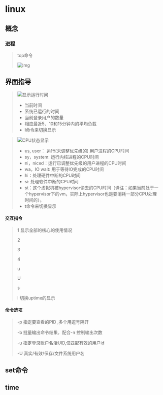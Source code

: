 # linux

##  概念

### 进程

>top命令
>
>![img](https://img.linux.net.cn/data/attachment/album/201311/23/202423a2xaiu4o42g28uu2.png)

## 界面指导

>![显示运行时间](https://img.linux.net.cn/data/attachment/album/201312/08/1059317q7vsg9cbyqqb7po.png)
>
>- 当前时间
>- 系统已运行的时间
>- 当前登录用户的数量
>- 相应最近5、10和15分钟内的平均负载
>- l命令来切换显示

>![CPU状态显示](https://img.linux.net.cn/data/attachment/album/201312/08/105932tdjqyrrwzlpyisni.png)
>
>- us, user： 运行(未调整优先级的) 用户进程的CPU时间
>- sy，system: 运行内核进程的CPU时间
>- ni，niced：运行已调整优先级的用户进程的CPU时间
>- wa，IO wait: 用于等待IO完成的CPU时间
>- hi：处理硬件中断的CPU时间
>- si: 处理软件中断的CPU时间
>- st：这个虚拟机被hypervisor偷去的CPU时间（译注：如果当前处于一个hypervisor下的vm，实际上hypervisor也是要消耗一部分CPU处理时间的）。
>- t命令来切换显示

>
>
>



#### 交互指令

>1 显示全部的核心的使用情况
>
>2 
>
>3 
>
>4
>
>u
>
>U
>
>s
>
>l 切换uptime的显示
>
>

#### 命令选项

>-p  指定要查看的PID ,多个用逗号隔开
>
>-b  批量输出命令结果，配合-n 控制输出次数
>
>-u 指定登录账户名活UID,仅匹配有效的用户id
>
>-U 真实/有效/保存/文件系统用户名







##  set命令

> 

##  time

>

